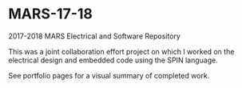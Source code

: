 # MARS-17-18
2017-2018 MARS Electrical and Software Repository

This was a joint collaboration effort project on which I worked on the electrical design and embedded code using the SPIN language.

See portfolio pages for a visual summary of completed work.
